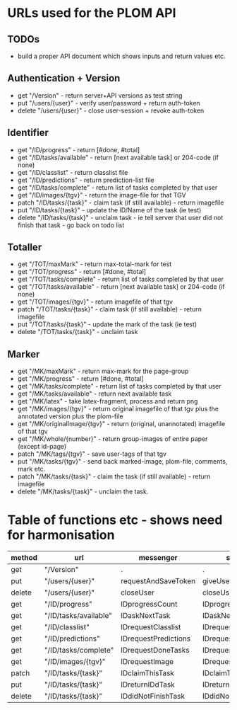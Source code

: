 # URLs used for the PLOM API

## TODOs
* build a proper API document which shows inputs and return values etc.

## Authentication + Version
* get "/Version" - return server+API versions as test string
* put "/users/{user}" - verify user/password + return auth-token
* delete "/users/{user}" - close user-session + revoke auth-token

## Identifier
* get "/ID/progress" - return [#done, #total]
* get "/ID/tasks/available" - return [next available task] or 204-code (if none)
* get "/ID/classlist" - return classlist file
* get "/ID/predictions" - return prediction-list file
* get "/ID/tasks/complete" - return list of tasks completed by that user
* get "/ID/images/{tgv}" - return the image-file for that TGV
* patch "/ID/tasks/{task}" - claim task (if still available) - return imagefile
* put "/ID/tasks/{task}" - update the ID/Name of the task (ie test)
* delete "/ID/tasks/{task}" - unclaim task - ie tell server that user did not finish that task - go back on todo list

## Totaller
* get "/TOT/maxMark" - return max-total-mark for test
* get "/TOT/progress" - return [#done, #total]
* get "/TOT/tasks/complete" - return list of tasks completed by that user
* get "/TOT/tasks/available" - return [next available task] or 204-code (if none)
* get "/TOT/images/{tgv}" - return imagefile of that tgv
* patch "/TOT/tasks/{task}" - claim task (if still available) - return imagefile
* put "/TOT/tasks/{task}" - update the mark of the task (ie test)
* delete "/TOT/tasks/{task}" - unclaim task

## Marker
* get "/MK/maxMark" - return max-mark for the page-group
* get "/MK/progress" - return [#done, #total]
* get "/MK/tasks/complete" - return list of tasks completed by that user
* get "/MK/tasks/available" - return next available task
* get "/MK/latex" - take latex-fragment, process and return png
* get "/MK/images/{tgv}" - return original imagefile of that tgv plus the annotated version plus the plom-file
* get "/MK/originalImage/{tgv}" - return (original, unannotated) imagefile of that tgv
* get "/MK/whole/{number}" - return group-images of entire paper (except id-page)
* patch "/MK/tags/{tgv}" - save user-tags of that tgv
* put "/MK/tasks/{tgv}" - send back marked-image, plom-file, comments, mark etc.
* patch "/MK/tasks/{task}" - claim the task (if still available) - return imagefile
* delete "/MK/tasks/{task}" - unclaim the task.


# Table of functions etc - shows need for harmonisation
|method|url|messenger|server|DB|
|------|----|----|----|----|
| get | "/Version" |.|.|.|
| put | "/users/{user}"| requestAndSaveToken | giveUserToken | giveUserToken |
| delete | "/users/{user}" | closeUser | closeUser | closeUser |
| get |"/ID/progress" | IDprogressCount | IDprogressCount | IDprogressCount|
| get |"/ID/tasks/available"| IDaskNextTask | IDaskNextTask | IDaskNextTask |
| get |"/ID/classlist"| IDrequestClasslist | IDrequestClasslist | . |
| get |"/ID/predictions" | IDrequestPredictions | IDrequestPredictions | . |
| get |"/ID/tasks/complete" | IDrequestDoneTasks | IDrequestDoneTasks | IDrequestDoneTasks |
| get |"/ID/images/{tgv}" | IDrequestImage | IDrequestImage | IDrequestImage |
| patch |"/ID/tasks/{task}"| IDclaimThisTask | IDclaimThisTask | IDclaimThisTask |
| put |"/ID/tasks/{task}" | IDreturnIDdTask | IDreturnIDdTask | IDreturnIDdTask |
| delete |"/ID/tasks/{task}" | IDdidNotFinishTask | IDdidNotFinishTask | IDdidntFinish |
